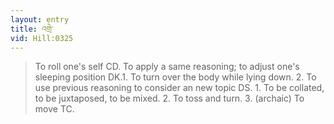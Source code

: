 ```yaml
---
layout: entry
title: འགྲེ་
vid: Hill:0325
---
```

> To roll one's self CD. To apply a same reasoning; to adjust one's sleeping position DK.1. To turn over the body while lying down. 2. To use previous reasoning to consider an new topic DS. 1. To be collated, to be juxtaposed, to be mixed. 2. To toss and turn. 3. (archaic) To move TC.
